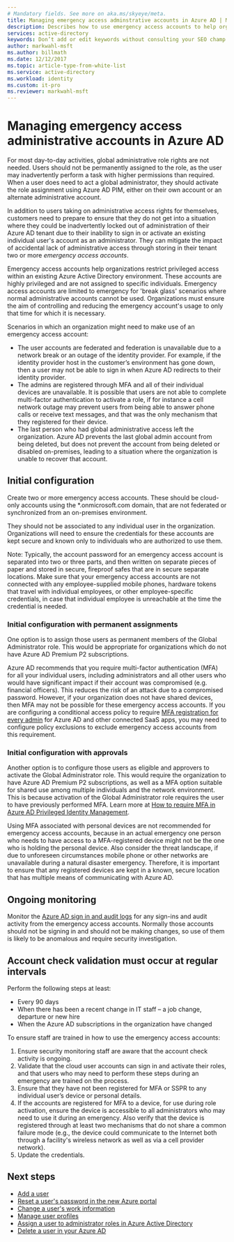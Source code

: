 ```yaml
---
# Mandatory fields. See more on aka.ms/skyeye/meta.
title: Managing emergency access adminstrative accounts in Azure AD | Microsoft Docs
description: Describes how to use emergency access accounts to help organizations restrict privileged access within an existing Azure Active Directory environment. 
services: active-directory 
keywords: Don’t add or edit keywords without consulting your SEO champ.
author: markwahl-msft
ms.author: billmath
ms.date: 12/12/2017
ms.topic: article-type-from-white-list
ms.service: active-directory
ms.workload: identity
ms.custom: it-pro
ms.reviewer: markwahl-msft
---
```



# Managing emergency access administrative accounts in Azure AD 

For most day-to-day activities, global administrative role rights are not needed.  Users should not be permanently assigned to the role, as the user may inadvertently perform a task with higher permissions than required. When a user does need to act a global administrator, they should activate the role assignment using Azure AD PIM, either on their own account or an alternate administrative account.

In addition to users taking on administrative access rights for themselves, customers need to prepare to ensure that they do not get into a situation where they could be inadvertently locked out of administration of their Azure AD tenant due to their inability to sign in or activate an existing individual user's account as an administrator.  They can mitigate the impact of accidental lack of administrative access through storing in their tenant two or more *emergency access accounts*.

Emergency access accounts help organizations restrict privileged access within an existing Azure Active Directory environment. These accounts are highly privileged and are not assigned to specific individuals. Emergency access accounts are limited to emergency for 'break glass' scenarios where normal administrative accounts cannot be used.  Organizations must ensure the aim of controlling and reducing the emergency account's usage to only that time for which it is necessary.

Scenarios in which an organization might need to make use of an emergency access account:

 - The user accounts are federated and federation is unavailable due to a network break or an outage of the identity provider.  For example, if the identity provider host in the customer’s environment has gone down, then a user may not be able to sign in when Azure AD redirects to their identity provider. 
 - The admins are registered through MFA and all of their individual devices are unavailable.  It is possible that users are not able to complete multi-factor authentication to activate a role, if for instance a cell network outage may prevent users from being able to answer phone calls or receive text messages, and that was the only mechanism that they registered for their device. 
 - The last person who had global administrative access left the organization.  Azure AD prevents the last global admin account from being deleted, but does not prevent the account from being deleted or disabled on-premises, leading to a situation where the organization is unable to recover that account.

## Initial configuration

Create two or more emergency access accounts.  These should be cloud-only accounts using the *.onmicrosoft.com domain, that are not federated or synchronized from an on-premises environment.  

They should not be associated to any individual user in the organization.  Organizations will need to ensure the credentials for these accounts are kept secure and known only to individuals who are authorized to use them. 

Note: Typically, the account password for an emergency access account is separated into two or three parts, and then written on separate pieces of paper and stored in secure, fireproof safes that are in secure separate locations. Make sure that your emergency access accounts are not connected with any employee-supplied mobile phones, hardware tokens that travel with individual employees, or other employee-specific credentials, in case that individual employee is unreachable at the time the credential is needed. 

### Initial configuration with permanent assignments

One option is to assign those users as permanent members of the Global Administrator role.  This would be appropriate for organizations which do not have Azure AD Premium P2 subscriptions.

Azure AD recommends that you require multi-factor authentication (MFA) for all your individual users, including administrators and all other users who would have significant impact if their account was compromised (e.g. financial officers). This reduces the risk of an attack due to a compromised password. However, if your organization does not have shared devices, then MFA may not be possible for these emergency access accounts.  If you are configuring a conditional access policy to require [MFA registration for every admin](https://docs.microsoft.com/en-us/azure/multi-factor-authentication/multi-factor-authentication-get-started-user-states) for Azure AD and other connected SaaS apps, you may need to configure policy exclusions to exclude emergency access accounts from this requirement.

### Initial configuration with approvals

Another option is to configure those users as eligible and approvers to activate the Global Administrator role.  This would require the organization to have Azure AD Premium P2 subscriptions, as well as a MFA option suitable for shared use among multiple individuals and the network environment.  This is because activation of the Global Administrator role requires the user to have previously performed MFA.  Learn more at [How to require MFA in Azure AD Privileged Identity Management](https://docs.microsoft.com/en-us/azure/active-directory/active-directory-privileged-identity-management-how-to-require-mfa).

Using MFA associated with personal devices are not recommended for emergency access accounts, because in an actual emergency one person who needs to have access to a MFA-registered device might not be the one who is holding the personal device.  Also consider the threat landscape, if due to unforeseen circumstances mobile phone or other networks are unavailable during a natural disaster emergency.  Therefore, it is important to ensure that any registered devices are kept in a known, secure location that has multiple means of communicating with Azure AD.

## Ongoing monitoring

Monitor the [Azure AD sign in and audit logs](https://docs.microsoft.com/en-us/azure/active-directory/active-directory-reporting-activity-sign-ins) for any sign-ins and audit activity from the emergency access accounts.  Normally those accounts should not be signing in and should not be making changes, so use of them is likely to be anomalous and require security investigation.

## Account check validation must occur at regular intervals

Perform the following steps at least:
 - Every 90 days
 - When there has been a recent change in IT staff – a job change, departure or new hire
 - When the Azure AD subscriptions in the organization have changed

To ensure staff are trained in how to use the emergency access accounts:

1.	Ensure security monitoring staff are aware that the account check activity is ongoing.
2.	Validate that the cloud user accounts can sign in and activate their roles, and that users who may need to perform these steps during an emergency are trained on the process.
3.	Ensure that they have not been registered for MFA or SSPR to any individual user’s device or personal details.  
4. If the accounts are registered for MFA to a device, for use during role activation, ensure the device is accessible to all administrators who may need to use it during an emergency.  Also verify that the device is registered through at least two mechanisms that do not share a common failure mode (e.g., the device could communicate to the Internet both through a facility's wireless network as well as via a cell provider network).
5.	Update the credentials.

## Next steps
* [Add a user](active-directory-users-create-azure-portal.md)
* [Reset a user's password in the new Azure portal](active-directory-users-reset-password-azure-portal.md)
* [Change a user's work information](active-directory-users-work-info-azure-portal.md)
* [Manage user profiles](active-directory-users-profile-azure-portal.md)
* [Assign a user to administrator roles in Azure Active Directory](active-directory-users-assign-role-azure-portal.md)
* [Delete a user in your Azure AD](active-directory-users-delete-user-azure-portal.md)



